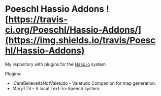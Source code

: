 # Poeschl Hassio Addons ![https://travis-ci.org/Poeschl/Hassio-Addons/](https://img.shields.io/travis/Poeschl/Hassio-Addons)

My repository with plugins for the [Hass.io](https://www.home-assistant.io/hassio/) system

Plugins:

* ICantBelieveItsNotValetudo - Valetudo Companion for map generation.
* MaryTTS - A local Text-To-Speech system.
